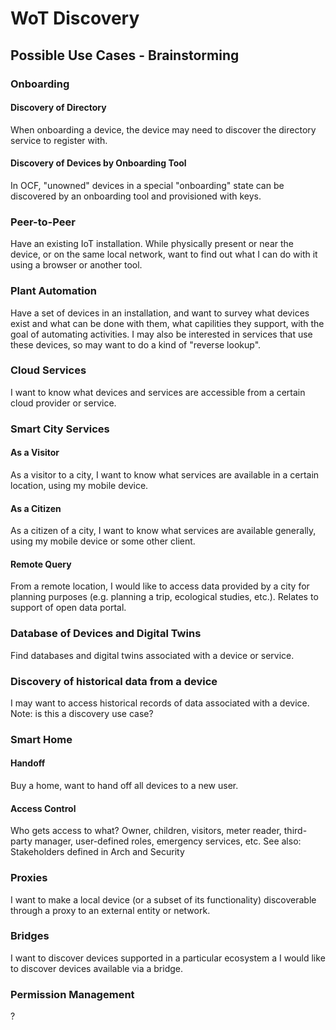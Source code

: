 # WoT Discovery

## Possible Use Cases - Brainstorming

### Onboarding 

#### Discovery of Directory
When onboarding a device, the device may need to discover the directory service to register with.

#### Discovery of Devices by Onboarding Tool
In OCF, "unowned" devices in a special "onboarding" state can be discovered by an onboarding tool and provisioned with keys.

### Peer-to-Peer
Have an existing IoT installation.  While physically present or near the device, or on the same local network, 
want to find out what I can do with it using a browser or another tool.

### Plant Automation
Have a set of devices in an installation, and want to survey what devices exist and what can be done with them,
what capilities they support, with the goal of automating activities.
I may also be interested in services that use these devices, so may want to do a kind of "reverse lookup".

### Cloud Services
I want to know what devices and services are accessible from a certain cloud provider or service.

### Smart City Services

#### As a Visitor
As a visitor to a city, I want to know what services are available in a certain location, using my mobile device.

#### As a Citizen
As a citizen of a city, I want to know what services are available generally, using my mobile device or some other client.

#### Remote Query
From a remote location, I would like to access data provided by a city for planning purposes (e.g. planning a trip,
ecological studies, etc.).  Relates to support of open data portal.

### Database of Devices and Digital Twins
Find databases and digital twins associated with a device or service.

### Discovery of historical data from a device
I may want to access historical records of data associated with a device.
Note: is this a discovery use case?

### Smart Home

#### Handoff
Buy a home, want to hand off all devices to a new user.

#### Access Control
Who gets access to what?
Owner, children, visitors, meter reader, third-party manager, user-defined roles, emergency services, etc.
See also: Stakeholders defined in Arch and Security

### Proxies
I want to make a local device (or a subset of its functionality) discoverable through a proxy to an external entity or network.

### Bridges
I want to discover devices supported in a particular ecosystem a I would like to discover devices available via a bridge.

### Permission Management
?
